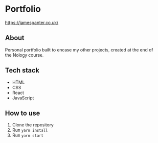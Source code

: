 # Portfolio
https://jamespanter.co.uk/

## About
Personal portfolio built to encase my other projects, created at the end of the Nology course.

## Tech stack
* HTML 
* CSS
* React
* JavaScript

## How to use
1. Clone the repository
2. Run `yarn install`
3. Run `yarn start`
